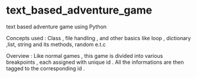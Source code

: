 # text_based_adventure_game
text based adventure game using Python

Concepts used : 
  Class , file handling , and other basics like loop , dictionary ,list, string and its methods, random e.t.c
  
Overview : 
  Like normal games , this game is divided into various breakpoints , each assigned with unique id . All the informations are then
  tagged to the corresponding id . 
